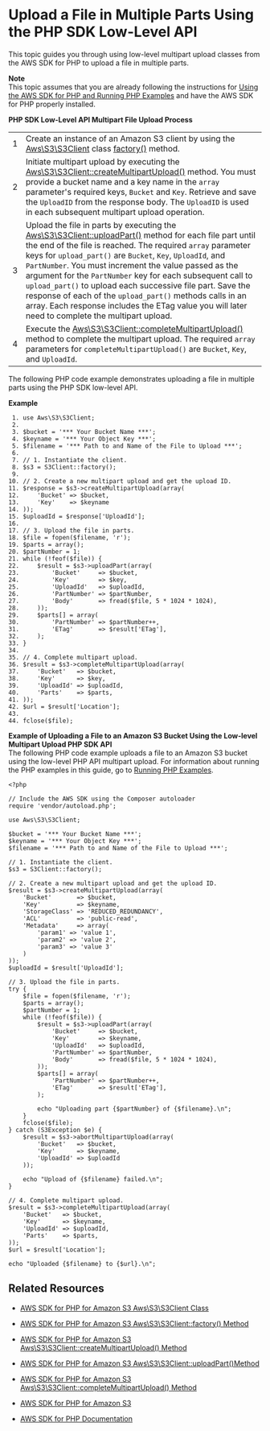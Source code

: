 # Upload a File in Multiple Parts Using the PHP SDK Low\-Level API<a name="LLuploadFilePHP"></a>

 This topic guides you through using low\-level multipart upload classes from the AWS SDK for PHP to upload a file in multiple parts\.

**Note**  
 This topic assumes that you are already following the instructions for [Using the AWS SDK for PHP and Running PHP Examples](UsingTheMPphpAPI.md) and have the AWS SDK for PHP properly installed\.


**PHP SDK Low\-Level API Multipart File Upload Process**  

|  |  | 
| --- |--- |
| 1 |  Create an instance of an Amazon S3 client by using the [Aws\\S3\\S3Client](http://docs.aws.amazon.com/aws-sdk-php-2/latest/class-Aws.S3.S3Client.html) class [factory\(\)](http://docs.aws.amazon.com/aws-sdk-php-2/latest/class-Aws.S3.S3Client.html#_factory) method\.  | 
| 2 |  Initiate multipart upload by executing the [ Aws\\S3\\S3Client::createMultipartUpload\(\)](http://docs.aws.amazon.com/aws-sdk-php-2/latest/class-Aws.S3.S3Client.html#_createMultipartUpload) method\. You must provide a bucket name and a key name in the `array` parameter's required keys, `Bucket` and `Key`\. Retrieve and save the `UploadID` from the response body\. The `UploadID` is used in each subsequent multipart upload operation\.  | 
| 3 |   Upload the file in parts by executing the [ Aws\\S3\\S3Client::uploadPart\(\)](http://docs.aws.amazon.com/aws-sdk-php-2/latest/class-Aws.S3.S3Client.html#_uploadPart) method for each file part until the end of the file is reached\. The required `array` parameter keys for `upload_part()` are `Bucket`, `Key`, `UploadId`, and `PartNumber`\. You must increment the value passed as the argument for the `PartNumber` key for each subsequent call to `upload_part()` to upload each successive file part\.  Save the response of each of the `upload_part()` methods calls in an array\. Each response includes the ETag value you will later need to complete the multipart upload\.   | 
| 4 |   Execute the [ Aws\\S3\\S3Client::completeMultipartUpload\(\)](http://docs.aws.amazon.com/aws-sdk-php-2/latest/class-Aws.S3.S3Client.html#_completeMultipartUpload) method to complete the multipart upload\. The required `array` parameters for `completeMultipartUpload()` are `Bucket`, `Key`, and `UploadId`\.  | 

The following PHP code example demonstrates uploading a file in multiple parts using the PHP SDK low\-level API\.

**Example**  

```
 1. use Aws\S3\S3Client;
 2. 
 3. $bucket = '*** Your Bucket Name ***';
 4. $keyname = '*** Your Object Key ***';
 5. $filename = '*** Path to and Name of the File to Upload ***';					
 6. 					
 7. // 1. Instantiate the client.
 8. $s3 = S3Client::factory();
 9. 
10. // 2. Create a new multipart upload and get the upload ID.
11. $response = $s3->createMultipartUpload(array(
12.     'Bucket' => $bucket,
13.     'Key'    => $keyname
14. ));
15. $uploadId = $response['UploadId'];
16. 
17. // 3. Upload the file in parts.
18. $file = fopen($filename, 'r');
19. $parts = array();
20. $partNumber = 1;
21. while (!feof($file)) {
22.     $result = $s3->uploadPart(array(
23.         'Bucket'     => $bucket,
24.         'Key'        => $key,
25.         'UploadId'   => $uploadId,
26.         'PartNumber' => $partNumber,
27.         'Body'       => fread($file, 5 * 1024 * 1024),
28.     ));
29.     $parts[] = array(
30.         'PartNumber' => $partNumber++,
31.         'ETag'       => $result['ETag'],
32.     );
33. }
34. 
35. // 4. Complete multipart upload.
36. $result = $s3->completeMultipartUpload(array(
37.     'Bucket'   => $bucket,
38.     'Key'      => $key,
39.     'UploadId' => $uploadId,
40.     'Parts'    => $parts,
41. ));
42. $url = $result['Location'];
43. 
44. fclose($file);
```

**Example of Uploading a File to an Amazon S3 Bucket Using the Low\-level Multipart Upload PHP SDK API**  
The following PHP code example uploads a file to an Amazon S3 bucket using the low\-level PHP API multipart upload\. For information about running the PHP examples in this guide, go to [Running PHP Examples](UsingTheMPphpAPI.md#running-php-samples)\.   

```
<?php

// Include the AWS SDK using the Composer autoloader
require 'vendor/autoload.php';

use Aws\S3\S3Client;

$bucket = '*** Your Bucket Name ***';
$keyname = '*** Your Object Key ***';
$filename = '*** Path to and Name of the File to Upload ***';

// 1. Instantiate the client.
$s3 = S3Client::factory();

// 2. Create a new multipart upload and get the upload ID.
$result = $s3->createMultipartUpload(array(
    'Bucket'       => $bucket,
    'Key'          => $keyname,
    'StorageClass' => 'REDUCED_REDUNDANCY',
    'ACL'          => 'public-read',
    'Metadata'     => array(
        'param1' => 'value 1',
        'param2' => 'value 2',
        'param3' => 'value 3'
    )
));
$uploadId = $result['UploadId'];

// 3. Upload the file in parts.
try {    
    $file = fopen($filename, 'r');
    $parts = array();
    $partNumber = 1;
    while (!feof($file)) {
        $result = $s3->uploadPart(array(
            'Bucket'     => $bucket,
            'Key'        => $keyname,
            'UploadId'   => $uploadId,
            'PartNumber' => $partNumber,
            'Body'       => fread($file, 5 * 1024 * 1024),
        ));
        $parts[] = array(
            'PartNumber' => $partNumber++,
            'ETag'       => $result['ETag'],
        );

        echo "Uploading part {$partNumber} of {$filename}.\n";
    }
    fclose($file);
} catch (S3Exception $e) {
    $result = $s3->abortMultipartUpload(array(
        'Bucket'   => $bucket,
        'Key'      => $keyname,
        'UploadId' => $uploadId
    ));

    echo "Upload of {$filename} failed.\n";
}

// 4. Complete multipart upload.
$result = $s3->completeMultipartUpload(array(
    'Bucket'   => $bucket,
    'Key'      => $keyname,
    'UploadId' => $uploadId,
    'Parts'    => $parts,
));
$url = $result['Location'];

echo "Uploaded {$filename} to {$url}.\n";
```

## Related Resources<a name="RelatedResources-LLuploadFilePHP"></a>

+ [AWS SDK for PHP for Amazon S3 Aws\\S3\\S3Client Class](http://docs.aws.amazon.com/aws-sdk-php-2/latest/class-Aws.S3.S3Client.html)

+ [AWS SDK for PHP for Amazon S3 Aws\\S3\\S3Client::factory\(\) Method](http://docs.aws.amazon.com/aws-sdk-php-2/latest/class-Aws.S3.S3Client.html#_factory)

+ [AWS SDK for PHP for Amazon S3 Aws\\S3\\S3Client::createMultipartUpload\(\) Method](http://docs.aws.amazon.com/aws-sdk-php-2/latest/class-Aws.S3.S3Client.html#_createMultipartUpload)

+ [AWS SDK for PHP for Amazon S3 Aws\\S3\\S3Client::uploadPart\(\)Method](http://docs.aws.amazon.com/aws-sdk-php-2/latest/class-Aws.S3.S3Client.html#_uploadPart)

+ [AWS SDK for PHP for Amazon S3 Aws\\S3\\S3Client::completeMultipartUpload\(\) Method](http://docs.aws.amazon.com/aws-sdk-php-2/latest/class-Aws.S3.S3Client.html#_completeMultipartUpload)

+ [AWS SDK for PHP for Amazon S3](http://docs.aws.amazon.com/aws-sdk-php-2/guide/latest/service-s3.html)

+ [AWS SDK for PHP Documentation](http://docs.aws.amazon.com/aws-sdk-php-2/guide/latest/index.html)